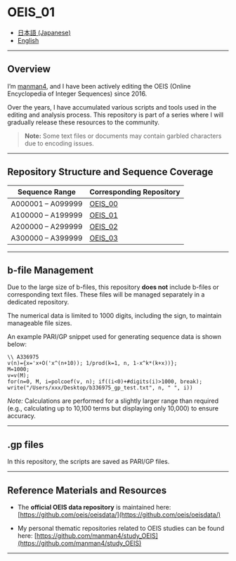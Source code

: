 # OEIS_01

* [日本語 (Japanese)](README_ja.md)
* [English](README.md)

---

## Overview

I’m [manman4](https://github.com/manman4), and I have been actively editing the OEIS (Online Encyclopedia of Integer Sequences) since 2016.

Over the years, I have accumulated various scripts and tools used in the editing and analysis process. This repository is part of a series where I will gradually release these resources to the community.

> **Note:** Some text files or documents may contain garbled characters due to encoding issues.

---

## Repository Structure and Sequence Coverage

| Sequence Range    | Corresponding Repository                      |
| ----------------- | --------------------------------------------- |
| A000001 – A099999 | [OEIS_00](https://github.com/manman4/OEIS_00) |
| A100000 – A199999 | [OEIS_01](https://github.com/manman4/OEIS_01) |
| A200000 – A299999 | [OEIS_02](https://github.com/manman4/OEIS_02) |
| A300000 – A399999 | [OEIS_03](https://github.com/manman4/OEIS_03) |

---

## b-file Management

Due to the large size of b-files, this repository **does not** include b-files or corresponding text files. These files will be managed separately in a dedicated repository.

The numerical data is limited to 1000 digits, including the sign, to maintain manageable file sizes.

An example PARI/GP snippet used for generating sequence data is shown below:

```PARI:
\\ A336975
v(n)={x='x+O('x^(n+10)); 1/prod(k=1, n, 1-x^k*(k+x))};
M=1000;
v=v(M);
for(n=0, M, i=polcoef(v, n); if((i<0)+#digits(i)>1000, break); write("/Users/xxx/Desktop/b336975_gp_test.txt", n, " ", i))
```

*Note:* Calculations are performed for a slightly larger range than required (e.g., calculating up to 10,100 terms but displaying only 10,000) to ensure accuracy.

---

## .gp files

In this repository, the scripts are saved as PARI/GP files.

---

## Reference Materials and Resources

* The **official OEIS data repository** is maintained here:
  [https://github.com/oeis/oeisdata/](https://github.com/oeis/oeisdata/)

* My personal thematic repositories related to OEIS studies can be found here:
  [https://github.com/manman4/study_OEIS](https://github.com/manman4/study_OEIS)

---


